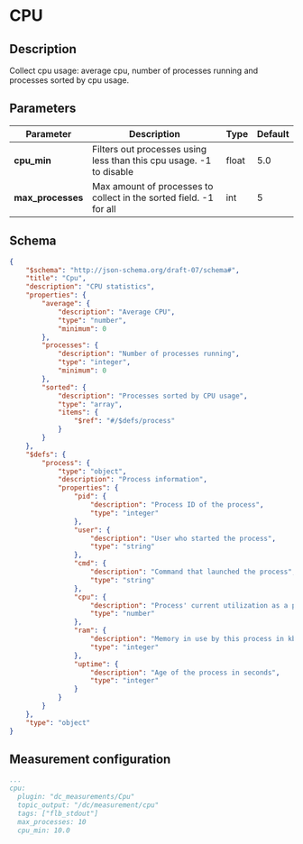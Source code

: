 # CPU

## Description

Collect cpu usage: average cpu, number of processes running and processes sorted by cpu usage.

## Parameters

| Parameter         | Description                                                         | Type  | Default |
| ----------------- | ------------------------------------------------------------------- | ----- | ------- |
| **cpu_min**       | Filters out processes using less than this cpu usage. -1 to disable | float | 5.0     |
| **max_processes** | Max amount of processes to collect in the sorted field. -1 for all  | int   | 5       |

## Schema

```json
{
    "$schema": "http://json-schema.org/draft-07/schema#",
    "title": "Cpu",
    "description": "CPU statistics",
    "properties": {
        "average": {
            "description": "Average CPU",
            "type": "number",
            "minimum": 0
        },
        "processes": {
            "description": "Number of processes running",
            "type": "integer",
            "minimum": 0
        },
        "sorted": {
            "description": "Processes sorted by CPU usage",
            "type": "array",
            "items": {
                "$ref": "#/$defs/process"
            }
        }
    },
    "$defs": {
        "process": {
            "type": "object",
            "description": "Process information",
            "properties": {
                "pid": {
                    "description": "Process ID of the process",
                    "type": "integer"
                },
                "user": {
                    "description": "User who started the process",
                    "type": "string"
                },
                "cmd": {
                    "description": "Command that launched the process",
                    "type": "string"
                },
                "cpu": {
                    "description": "Process' current utilization as a percentage of total CPU time",
                    "type": "number"
                },
                "ram": {
                    "description": "Memory in use by this process in kb",
                    "type": "integer"
                },
                "uptime": {
                    "description": "Age of the process in seconds",
                    "type": "integer"
                }
            }
        }
    },
    "type": "object"
}
```

## Measurement configuration

```yaml
...
cpu:
  plugin: "dc_measurements/Cpu"
  topic_output: "/dc/measurement/cpu"
  tags: ["flb_stdout"]
  max_processes: 10
  cpu_min: 10.0
```
